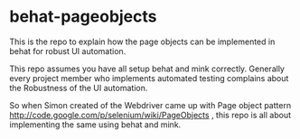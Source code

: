 behat-pageobjects
=================

This is the repo to explain how the page objects can be implemented in behat for robust UI automation.

This repo assumes you have all setup behat and mink correctly.  Generally every project member who implements automated testing complains
about the Robustness of the UI automation.

So when Simon created of the Webdriver came up with Page object pattern http://code.google.com/p/selenium/wiki/PageObjects , this repo is all about implementing the same using behat and mink.